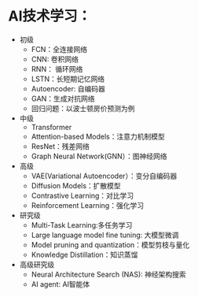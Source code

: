 # AI技术学习：
- 初级
  - FCN：全连接网络
  - CNN: 卷积网络
  - RNN： 循环网络
  - LSTN：长短期记忆网络
  - Autoencoder: 自编码器
  - GAN：生成对抗网络
  - 回归问题：以波士顿房价预测为例
- 中级
  - Transformer
  - Attention-based Models：注意力机制模型
  - ResNet：残差网络
  - Graph Neural Network(GNN）：图神经网络
- 高级
  - VAE(Variational Autoencoder）：变分自编码器
  - Diffusion Models：扩散模型
  - Contrastive Learning：对比学习  
  - Reinforcement Learning：强化学习
- 研究级
  - Multi-Task Learning:多任务学习
  - Large language model fine tuning: 大模型微调
  - Model pruning and quantization：模型剪枝与量化
  - Knowledge Distillation：知识蒸馏
- 高级研究级
  - Neural Architecture Search (NAS): 神经架构搜索
  - AI agent: AI智能体
